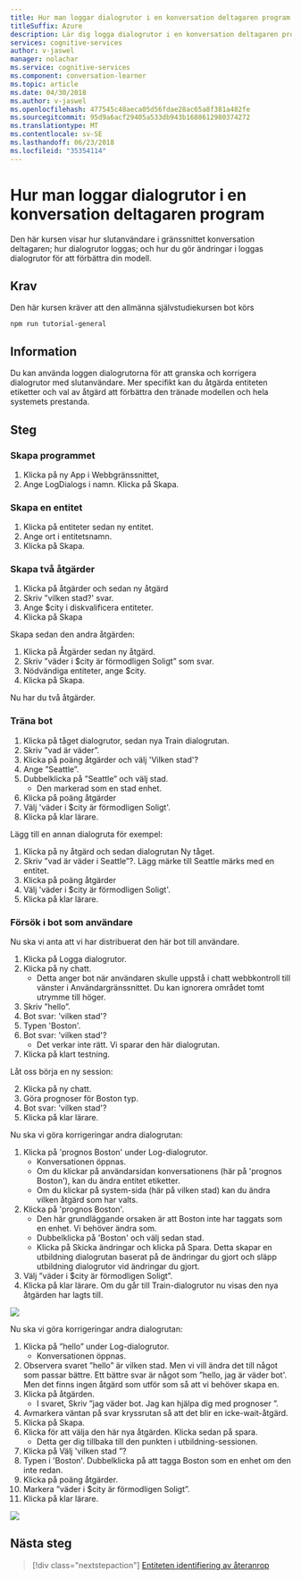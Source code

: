 ```yaml
---
title: Hur man loggar dialogrutor i en konversation deltagaren program - kognitiva Microsoft-tjänster | Microsoft Docs
titleSuffix: Azure
description: Lär dig logga dialogrutor i en konversation deltagaren program.
services: cognitive-services
author: v-jaswel
manager: nolachar
ms.service: cognitive-services
ms.component: conversation-learner
ms.topic: article
ms.date: 04/30/2018
ms.author: v-jaswel
ms.openlocfilehash: 477545c48aeca05d56fdae28ac65a8f381a482fe
ms.sourcegitcommit: 95d9a6acf29405a533db943b1688612980374272
ms.translationtype: MT
ms.contentlocale: sv-SE
ms.lasthandoff: 06/23/2018
ms.locfileid: "35354114"
---
```

# <a name="how-to-log-dialogs-in-a-conversation-learner-application"></a>Hur man loggar dialogrutor i en konversation deltagaren program

Den här kursen visar hur slutanvändare i gränssnittet konversation deltagaren; hur dialogrutor loggas; och hur du gör ändringar i loggas dialogrutor för att förbättra din modell.

## <a name="requirements"></a>Krav
Den här kursen kräver att den allmänna självstudiekursen bot körs

    npm run tutorial-general

## <a name="details"></a>Information
Du kan använda loggen dialogrutorna för att granska och korrigera dialogrutor med slutanvändare.  Mer specifikt kan du åtgärda entiteten etiketter och val av åtgärd att förbättra den tränade modellen och hela systemets prestanda. 

## <a name="steps"></a>Steg

### <a name="create-the-application"></a>Skapa programmet

1. Klicka på ny App i Webbgränssnittet,
2. Ange LogDialogs i namn. Klicka på Skapa.

### <a name="create-an-entity"></a>Skapa en entitet

1. Klicka på entiteter sedan ny entitet.
2. Ange ort i entitetsnamn.
3. Klicka på Skapa.

### <a name="create-two-actions"></a>Skapa två åtgärder

1. Klicka på åtgärder och sedan ny åtgärd
2. Skriv ”vilken stad?' svar.
3. Ange $city i diskvalificera entiteter.
3. Klicka på Skapa

Skapa sedan den andra åtgärden:

1. Klicka på Åtgärder sedan ny åtgärd.
3. Skriv ”väder i $city är förmodligen Soligt” som svar.
4. Nödvändiga entiteter, ange $city.
4. Klicka på Skapa.

Nu har du två åtgärder.

### <a name="train-the-bot"></a>Träna bot

1. Klicka på tåget dialogrutor, sedan nya Train dialogrutan.
2. Skriv ”vad är väder”.
3. Klicka på poäng åtgärder och välj 'Vilken stad'?
2. Ange ”Seattle”.
3. Dubbelklicka på ”Seattle” och välj stad.
    - Den markerad som en stad enhet.
5. Klicka på poäng åtgärder
6. Välj 'väder i $city är förmodligen Soligt'.
7. Klicka på klar lärare.

Lägg till en annan dialogruta för exempel:

1. Klicka på ny åtgärd och sedan dialogrutan Ny tåget.
2. Skriv ”vad är väder i Seattle”?. Lägg märke till Seattle märks med en entitet.
5. Klicka på poäng åtgärder 
6. Välj 'väder i $city är förmodligen Soligt'.
7. Klicka på klar lärare.

### <a name="try-the-bot-as-the-user"></a>Försök i bot som användare
Nu ska vi anta att vi har distribuerat den här bot till användare.

1. Klicka på Logga dialogrutor.
2. Klicka på ny chatt.
    - Detta anger bot när användaren skulle uppstå i chatt webbkontroll till vänster i Användargränssnittet. Du kan ignorera området tomt utrymme till höger.
3. Skriv ”hello”.
4. Bot svar: 'vilken stad'?
4. Typen 'Boston'.
5. Bot svar: 'vilken stad'?
    - Det verkar inte rätt. Vi sparar den här dialogrutan.
2. Klicka på klart testning.

Låt oss börja en ny session:

2. Klicka på ny chatt.
3. Göra prognoser för Boston typ.
4. Bot svar: 'vilken stad'?
2. Klicka på klar lärare.

Nu ska vi göra korrigeringar andra dialogrutan:

1. Klicka på 'prognos Boston' under Log-dialogrutor.
    - Konversationen öppnas.
    - Om du klickar på användarsidan konversationens (här på 'prognos Boston'), kan du ändra entitet etiketter.
    - Om du klickar på system-sida (här på vilken stad) kan du ändra vilken åtgärd som har valts.
5. Klicka på 'prognos Boston'. 
    - Den här grundläggande orsaken är att Boston inte har taggats som en enhet. Vi behöver ändra som.
    - Dubbelklicka på 'Boston' och välj sedan stad.
    - Klicka på Skicka ändringar och klicka på Spara. Detta skapar en utbildning dialogrutan baserat på de ändringar du gjort och släpp utbildning dialogrutor vid ändringar du gjort.
6. Välj ”väder i $city är förmodligen Soligt”.
7. Klicka på klar lärare. Om du går till Train-dialogrutor nu visas den nya åtgärden har lagts till.

![](../media/tutorial9_logdiag1.PNG)

Nu ska vi göra korrigeringar andra dialogrutan:

1. Klicka på ”hello” under Log-dialogrutor.
    - Konversationen öppnas.
3. Observera svaret ”hello” är vilken stad. Men vi vill ändra det till något som passar bättre. Ett bättre svar är något som ”hello, jag är väder bot'. Men det finns ingen åtgärd som utför som så att vi behöver skapa en.
4. Klicka på åtgärden.
    - I svaret, Skriv ”jag väder bot. Jag kan hjälpa dig med prognoser ”.
6. Avmarkera väntan på svar kryssrutan så att det blir en icke-wait-åtgärd.
7. Klicka på Skapa.
8. Klicka för att välja den här nya åtgärden. Klicka sedan på spara.
    - Detta ger dig tillbaka till den punkten i utbildning-sessionen.
6. Klicka på Välj 'vilken stad ”?
7. Typen i 'Boston'. Dubbelklicka på att tagga Boston som en enhet om den inte redan.
8. Klicka på poäng åtgärder.
9. Markera ”väder i $city är förmodligen Soligt”.
10. Klicka på klar lärare.

![](../media/tutorial9_addnewaction.PNG)

## <a name="next-steps"></a>Nästa steg

> [!div class="nextstepaction"]
> [Entiteten identifiering av återanrop](./10-entity-detection-callback.md)
